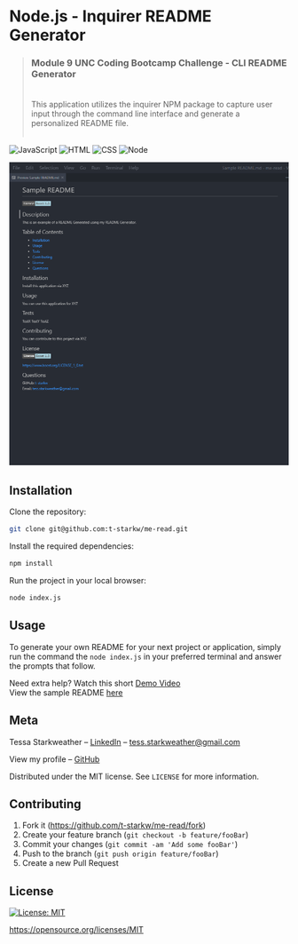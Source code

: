 # Node.js - Inquirer README Generator
>### Module 9 UNC Coding Bootcamp Challenge - CLI README Generator <br><br>
>  This application utilizes the inquirer NPM package to capture user input through the command line interface and generate a personalized README file. <br><br>

![JavaScript][js-url]
![HTML][html-url]
![CSS][css-url]
![Node][node-url]



![Image](./assets/demo-img.png)


## Installation

Clone the repository:

```sh
git clone git@github.com:t-starkw/me-read.git
```

Install the required dependencies:

```sh
npm install
```

Run the project in your local browser:

```sh
node index.js
```

## Usage

  To generate your own README for your next project or application, simply run the command the `node index.js` in your preferred terminal and answer the prompts that follow.
  
Need extra help? Watch this short [Demo Video](https://drive.google.com/file/d/1xqRm4YAqF8etOt5P_wQyoqKfctL2Abuy/view)<br>
View the sample README [here](./assets/Sample%20README.md)
   

## Meta

Tessa Starkweather – [LinkedIn](https://www.linkedin.com/in/tessa-starkweather-b61941200/) – tess.starkweather@gmail.com

View my profile – [GitHub](https://github.com/t-starkw)

Distributed under the MIT license. See ``LICENSE`` for more information.

## Contributing

1. Fork it (<https://github.com/t-starkw/me-read/fork>)
2. Create your feature branch (`git checkout -b feature/fooBar`)
3. Commit your changes (`git commit -am 'Add some fooBar'`)
4. Push to the branch (`git push origin feature/fooBar`)
5. Create a new Pull Request

## License
[![License: MIT](https://img.shields.io/badge/License-MIT-yellow.svg)](https://opensource.org/licenses/MIT)
  
  https://opensource.org/licenses/MIT 

<!-- Markdown link & img dfn's -->

[node-url]: https://img.shields.io/badge/Node.js-43853D?style=for-the-badge&logo=node.js&logoColor=white
[js-url]: https://img.shields.io/badge/JavaScript-F7DF1E?style=for-the-badge&logo=javascript&logoColor=black
[html-url]: https://img.shields.io/badge/HTML5-E34F26?style=for-the-badge&logo=html5&logoColor=white
[css-url]: https://img.shields.io/badge/CSS3-1572B6?style=for-the-badge&logo=css3&logoColor=white
[python-url]: https://img.shields.io/badge/Python-14354C?style=for-the-badge&logo=python&logoColor=white
[express-url]: https://img.shields.io/badge/Express.js-404D59?style=for-the-badge
[react-url]: https://img.shields.io/badge/React-20232A?style=for-the-badge&logo=react&logoColor=61DAFB
[jquery-url]: https://img.shields.io/badge/jQuery-0769AD?style=for-the-badge&logo=jquery&logoColor=white
[bs-url]: https://img.shields.io/badge/Bootstrap-563D7C?style=for-the-badge&logo=bootstrap&logoColor=white
[tw-url]: https://img.shields.io/badge/Tailwind_CSS-38B2AC?style=for-the-badge&logo=tailwind-css&logoColor=white
[mongo-url]: https://img.shields.io/badge/MongoDB-4EA94B?style=for-the-badge&logo=mongodb&logoColor=white
[mysql-url]: https://img.shields.io/badge/MySQL-00000F?style=for-the-badge&logo=mysql&logoColor=white
[heroku-url]: https://img.shields.io/badge/Heroku-430098?style=for-the-badge&logo=heroku&logoColor=white
[sqlize-url]: https://img.shields.io/badge/sequelize-323330?style=for-the-badge&logo=sequelize&logoColor=blue
[jswtoken-url]: 	https://img.shields.io/badge/json%20web%20tokens-323330?style=for-the-badge&logo=json-web-tokens&logoColor=pink
[apollo-url]: https://img.shields.io/badge/-ApolloGraphQL-311C87?style=for-the-badge&logo=apollo-graphql
[graphql-url]: https://img.shields.io/badge/-GraphQL-E10098?style=for-the-badge&logo=graphql&logoColor=white
